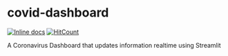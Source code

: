 # covid-dashboard

[![Inline docs](http://inch-ci.org/github/Sayar1106/covid-dashboard.svg?branch=master)](http://inch-ci.org/github/Sayar1106/covid-dashboard)
[![HitCount](http://hits.dwyl.com/Sayar1106/covid-dashboard.svg)](http://hits.dwyl.com/Sayar1106/covid-dashboard)

A Coronavirus Dashboard that updates information realtime using Streamlit
